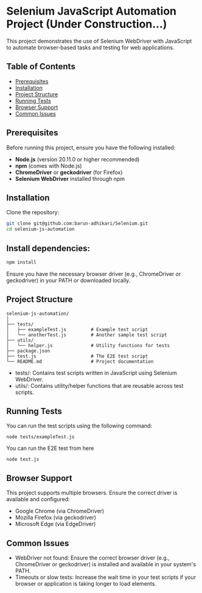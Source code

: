 # Selenium JavaScript Automation Project (Under Construction...)

This project demonstrates the use of Selenium WebDriver with JavaScript to automate browser-based tasks and testing for web applications.

## Table of Contents
- [Prerequisites](#prerequisites)
- [Installation](#installation)
- [Project Structure](#project-structure)
- [Running Tests](#running-tests)
- [Browser Support](#browser-support)
- [Common Issues](#common-issues)

## Prerequisites

Before running this project, ensure you have the following installed:
- **Node.js** (version 20.11.0 or higher recommended)
- **npm** (comes with Node.js)
- **ChromeDriver** or **geckodriver** (for Firefox)
- **Selenium WebDriver** installed through npm

## Installation

Clone the repository:

   ```bash
   git clone git@github.com:barun-adhikari/Selenium.git
   cd selenium-js-automation
   ```
## Install dependencies:

   ```bash
   npm install
   ```
Ensure you have the necessary browser driver (e.g., ChromeDriver or geckodriver) in your PATH or downloaded locally.

## Project Structure

```
selenium-js-automation/
│
├── tests/
│   ├── exampleTest.js         # Example test script
│   └── anotherTest.js         # Another sample test script
├── utils/
│   └── helper.js              # Utility functions for tests
├── package.json
├── test.js                    # The E2E test script    
└── README.md                  # Project documentation
```
- tests/: Contains test scripts written in JavaScript using Selenium WebDriver.
- utils/: Contains utility/helper functions that are reusable across test scripts.

## Running Tests

You can run the test scripts using the following command:
   ```
   node tests/exampleTest.js
   ```

You can run the E2E test from here
   ```
   node test.js
   ```

## Browser Support
This project supports multiple browsers. Ensure the correct driver is available and configured:
- Google Chrome (via ChromeDriver)
- Mozilla Firefox (via geckodriver)
- Microsoft Edge (via EdgeDriver)

## Common Issues
- WebDriver not found: Ensure the correct browser driver (e.g., ChromeDriver or geckodriver) is installed and available in your system's PATH.
- Timeouts or slow tests: Increase the wait time in your test scripts if your browser or application is taking longer to load elements.
